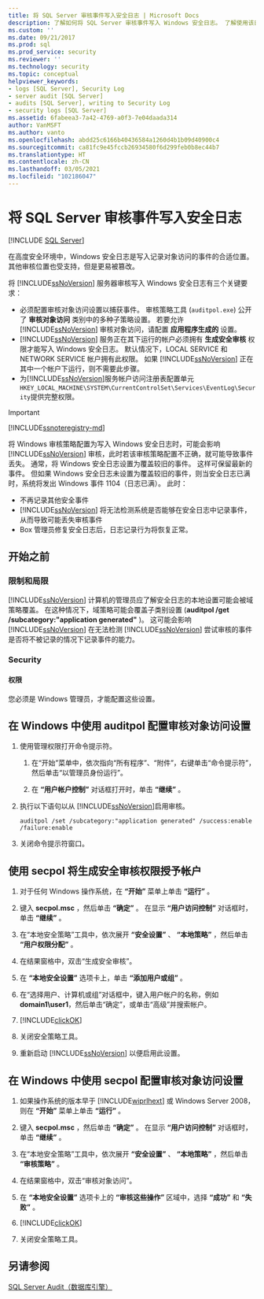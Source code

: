 ```yaml
---
title: 将 SQL Server 审核事件写入安全日志 | Microsoft Docs
description: 了解如何将 SQL Server 审核事件写入 Windows 安全日志。 了解使用该日志的限制和局限。
ms.custom: ''
ms.date: 09/21/2017
ms.prod: sql
ms.prod_service: security
ms.reviewer: ''
ms.technology: security
ms.topic: conceptual
helpviewer_keywords:
- logs [SQL Server], Security Log
- server audit [SQL Server]
- audits [SQL Server], writing to Security Log
- security logs [SQL Server]
ms.assetid: 6fabeea3-7a42-4769-a0f3-7e04daada314
author: VanMSFT
ms.author: vanto
ms.openlocfilehash: abdd25c6166b40436584a1260d4b1b09d40900c4
ms.sourcegitcommit: ca81fc9e45fccb26934580f6d299feb0b8ec44b7
ms.translationtype: HT
ms.contentlocale: zh-CN
ms.lasthandoff: 03/05/2021
ms.locfileid: "102186047"
---
```

# <a name="write-sql-server-audit-events-to-the-security-log"></a>将 SQL Server 审核事件写入安全日志  
[!INCLUDE [SQL Server](../../../includes/applies-to-version/sqlserver.md)]

在高度安全环境中，Windows 安全日志是写入记录对象访问的事件的合适位置。 其他审核位置也受支持，但是更易被篡改。  
  
 将 [!INCLUDE[ssNoVersion](../../../includes/ssnoversion-md.md)] 服务器审核写入 Windows 安全日志有三个关键要求：  
  
-   必须配置审核对象访问设置以捕获事件。 审核策略工具 (`auditpol.exe`) 公开了 **审核对象访问** 类别中的多种子策略设置。 若要允许 [!INCLUDE[ssNoVersion](../../../includes/ssnoversion-md.md)] 审核对象访问，请配置 **应用程序生成的** 设置。  
-   [!INCLUDE[ssNoVersion](../../../includes/ssnoversion-md.md)] 服务正在其下运行的帐户必须拥有 **生成安全审核** 权限才能写入 Windows 安全日志。 默认情况下，LOCAL SERVICE 和 NETWORK SERVICE 帐户拥有此权限。 如果 [!INCLUDE[ssNoVersion](../../../includes/ssnoversion-md.md)] 正在其中一个帐户下运行，则不需要此步骤。  
-   为[!INCLUDE[ssNoVersion](../../../includes/ssnoversion-md.md)]服务帐户访问注册表配置单元`HKEY_LOCAL_MACHINE\SYSTEM\CurrentControlSet\Services\EventLog\Security`提供完整权限。  

  > [!IMPORTANT]  
  > [!INCLUDE[ssnoteregistry-md](../../../includes/ssnoteregistry-md.md)]   
  
将 Windows 审核策略配置为写入 Windows 安全日志时，可能会影响 [!INCLUDE[ssNoVersion](../../../includes/ssnoversion-md.md)] 审核，此时若该审核策略配置不正确，就可能导致事件丢失。 通常，将 Windows 安全日志设置为覆盖较旧的事件。 这样可保留最新的事件。 但如果 Windows 安全日志未设置为覆盖较旧的事件，则当安全日志已满时，系统将发出 Windows 事件 1104（日志已满）。 此时：  
-   不再记录其他安全事件  
-   [!INCLUDE[ssNoVersion](../../../includes/ssnoversion-md.md)] 将无法检测系统是否能够在安全日志中记录事件，从而导致可能丢失审核事件  
-   Box 管理员修复安全日志后，日志记录行为将恢复正常。  
  
##  <a name="before-you-begin"></a><a name="BeforeYouBegin"></a> 开始之前  
  
###  <a name="limitations-and-restrictions"></a><a name="Restrictions"></a> 限制和局限  
 [!INCLUDE[ssNoVersion](../../../includes/ssnoversion-md.md)] 计算机的管理员应了解安全日志的本地设置可能会被域策略覆盖。 在这种情况下，域策略可能会覆盖子类别设置 (**auditpol /get /subcategory:"application generated"** )。 这可能会影响 [!INCLUDE[ssNoVersion](../../../includes/ssnoversion-md.md)] 在无法检测 [!INCLUDE[ssNoVersion](../../../includes/ssnoversion-md.md)] 尝试审核的事件是否将不被记录的情况下记录事件的能力。  
  
###  <a name="security"></a><a name="Security"></a> Security  
  
####  <a name="permissions"></a><a name="Permissions"></a> 权限  
 您必须是 Windows 管理员，才能配置这些设置。  
  
##  <a name="to-configure-the-audit-object-access-setting-in-windows-using-auditpol"></a><a name="auditpolAccess"></a> 在 Windows 中使用 auditpol 配置审核对象访问设置  
  
1.  使用管理权限打开命令提示符。  
  
    1.  在“开始”菜单中，依次指向“所有程序”、“附件”，右键单击“命令提示符”，然后单击“以管理员身份运行”。  
  
    2.  在 **“用户帐户控制”** 对话框打开时，单击 **“继续”** 。  
  
2.  执行以下语句以从 [!INCLUDE[ssNoVersion](../../../includes/ssnoversion-md.md)]启用审核。  
  
    ```  
    auditpol /set /subcategory:"application generated" /success:enable /failure:enable  
    ```  
  
3.  关闭命令提示符窗口。  
  
##  <a name="to-grant-the-generate-security-audits-permission-to-an-account-using-secpol"></a><a name="secpolAccess"></a> 使用 secpol 将生成安全审核权限授予帐户  
  
1.  对于任何 Windows 操作系统，在 **“开始”** 菜单上单击 **“运行”** 。  
  
2.  键入 **secpol.msc** ，然后单击 **“确定”** 。 在显示 **“用户访问控制”** 对话框时，单击 **“继续”** 。  
  
3.  在“本地安全策略”工具中，依次展开 **“安全设置”** 、 **“本地策略”** ，然后单击 **“用户权限分配”** 。  
  
4.  在结果窗格中，双击“生成安全审核”。  
  
5.  在 **“本地安全设置”** 选项卡上，单击 **“添加用户或组”** 。  
  
6.  在“选择用户、计算机或组”对话框中，键入用户帐户的名称，例如 **domain1\user1**，然后单击“确定”，或单击“高级”并搜索帐户。  
  
7.  [!INCLUDE[clickOK](../../../includes/clickok-md.md)]  
  
8.  关闭安全策略工具。  
  
9. 重新启动 [!INCLUDE[ssNoVersion](../../../includes/ssnoversion-md.md)] 以便启用此设置。  
  
##  <a name="to-configure-the-audit-object-access-setting-in-windows-using-secpol"></a><a name="secpolPermission"></a> 在 Windows 中使用 secpol 配置审核对象访问设置  
  
1.  如果操作系统的版本早于 [!INCLUDE[wiprlhext](../../../includes/wiprlhext-md.md)] 或 Windows Server 2008，则在 **“开始”** 菜单上单击 **“运行”** 。  
  
2.  键入 **secpol.msc** ，然后单击 **“确定”** 。 在显示 **“用户访问控制”** 对话框时，单击 **“继续”** 。  
  
3.  在“本地安全策略”工具中，依次展开 **“安全设置”** 、 **“本地策略”** ，然后单击 **“审核策略”** 。  
  
4.  在结果窗格中，双击“审核对象访问”。  
  
5.  在 **“本地安全设置”** 选项卡上的 **“审核这些操作”** 区域中，选择 **“成功”** 和 **“失败”** 。  
  
6.  [!INCLUDE[clickOK](../../../includes/clickok-md.md)]  
  
7.  关闭安全策略工具。  
  
## <a name="see-also"></a>另请参阅  
 [SQL Server Audit（数据库引擎）](../../../relational-databases/security/auditing/sql-server-audit-database-engine.md)  
  
  
